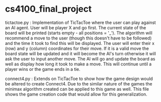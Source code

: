 # cs4100_final_project

tictactoe.py :
Implementation of TicTacToe where the user can play against an AI agent. User will be player X and go first. The current state of the board will be printed (starts empty - all positions = '_'). The algorithm will recommend a move to the user (though this doesn't have to be followed) and the time it took to find this will be displayed. The user will enter their x (row) and y (column) coordinates for their move. If it is a valid move the board state will be updated and it will become the AI's turn otherwise it will ask the user to input another move. The AI will go and update the board as well as display how long it took to make a move. This will continue until a player wins or the game ends in a tie.

connect4.py :
Extends on TicTacToe to show how the game design would be altered to create Connect4. Due to the similar nature of the games the minimax algorithm created can be applied to this game as well. This file shows the game creation code that would allow for this generalization.
